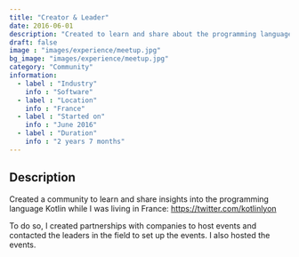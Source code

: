 ```yaml
---
title: "Creator & Leader"
date: 2016-06-01
description: "Created to learn and share about the programming language Kotlin"
draft: false
image : "images/experience/meetup.jpg"
bg_image: "images/experience/meetup.jpg"
category: "Community"
information:
  - label : "Industry"
    info : "Software"  
  - label : "Location"
    info : "France"
  - label : "Started on"
    info : "June 2016"
  - label : "Duration"
    info : "2 years 7 months"
---
```


## Description

Created a community to learn and share insights into the programming language Kotlin while I was living in France:
https://twitter.com/kotlinlyon

To do so, I created partnerships with companies to host events and contacted the leaders in the field to set up the events. I also hosted the events.
